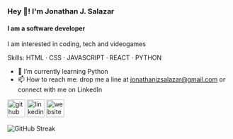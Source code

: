 ### Hey 👋! I'm Jonathan J. Salazar
#### I am a software developer
I am interested in coding, tech and videogames

Skills: HTML · CSS · JAVASCRIPT · REACT · PYTHON

- 🌱 I’m currently learning Python 
- 📫 How to reach me: drop me a line at jonathanjzsalazar@gmail.com or connect with me on LinkedIn 


[<img src='https://cdn.jsdelivr.net/npm/simple-icons@3.0.1/icons/github.svg' alt='github' height='40'>](https://github.com/JohnnyJSz)  [<img src='https://cdn.jsdelivr.net/npm/simple-icons@3.0.1/icons/linkedin.svg' alt='linkedin' height='40'>](https://www.linkedin.com/in/jonathan-jimenez-salazar/)  [<img src='https://cdn.jsdelivr.net/npm/simple-icons@3.0.1/icons/icloud.svg' alt='website' height='40'>](jonathanjzsalazar.dev)  

![GitHub Streak](https://github-readme-streak-stats.herokuapp.com?user=JohnnyJSz&theme=cobalt&date_format=j%20M%5B%20Y%5D&background=000000&border=7536B2&stroke=9243DD&ring=89502D&fire=FF9554&currStreakNum=D280FF&sideNums=BC52FF&currStreakLabel=64EAE2&sideLabels=48A8A2&dates=A42EE5)


<!---
JohnnyJSz/JohnnyJSz is a ✨ special ✨ repository because its `README.md` (this file) appears on your GitHub profile.
You can click the Preview link to take a look at your changes.
--->

